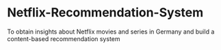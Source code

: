 # Netflix-Recommendation-System
To obtain insights about Netflix movies and series in Germany and build a content-based recommendation system
